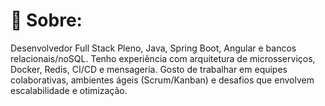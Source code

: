 # 💫 Sobre:
Desenvolvedor Full Stack Pleno, Java, Spring Boot, Angular e bancos relacionais/noSQL. Tenho experiência com arquitetura de microsserviços, Docker, Redis, CI/CD e mensageria. Gosto de trabalhar em equipes colaborativas, ambientes ágeis (Scrum/Kanban) e desafios que envolvem escalabilidade e otimização.
